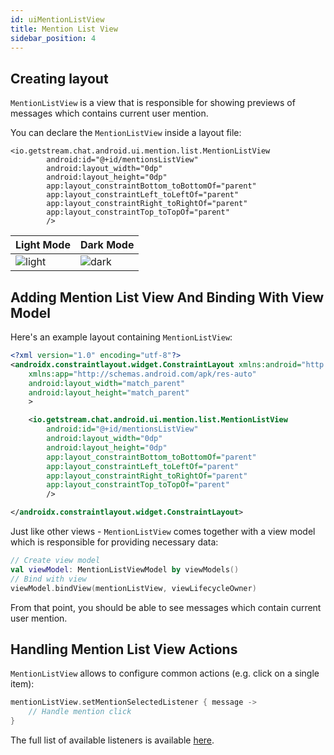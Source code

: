 ```yaml
---
id: uiMentionListView
title: Mention List View
sidebar_position: 4
---
```


## Creating layout
`MentionListView` is a view that is responsible for showing previews of messages which contains current user mention.

You can declare the `MentionListView` inside a layout file:

```
<io.getstream.chat.android.ui.mention.list.MentionListView
        android:id="@+id/mentionsListView"
        android:layout_width="0dp"
        android:layout_height="0dp"
        app:layout_constraintBottom_toBottomOf="parent"
        app:layout_constraintLeft_toLeftOf="parent"
        app:layout_constraintRight_toRightOf="parent"
        app:layout_constraintTop_toTopOf="parent"
        />
```

| Light Mode | Dark Mode |
| --- | --- |
|![light](/img/mentions_list_view_light.png)|![dark](/img/mentions_list_view_dark.png)|

## Adding Mention List View And Binding With View Model
Here's an example layout containing `MentionListView`:
```xml
<?xml version="1.0" encoding="utf-8"?>
<androidx.constraintlayout.widget.ConstraintLayout xmlns:android="http://schemas.android.com/apk/res/android"
    xmlns:app="http://schemas.android.com/apk/res-auto"
    android:layout_width="match_parent"
    android:layout_height="match_parent"
    >

    <io.getstream.chat.android.ui.mention.list.MentionListView
        android:id="@+id/mentionsListView"
        android:layout_width="0dp"
        android:layout_height="0dp"
        app:layout_constraintBottom_toBottomOf="parent"
        app:layout_constraintLeft_toLeftOf="parent"
        app:layout_constraintRight_toRightOf="parent"
        app:layout_constraintTop_toTopOf="parent"
        />

</androidx.constraintlayout.widget.ConstraintLayout>
```
Just like other views - `MentionListView` comes together with a view model which is responsible for providing necessary data:
```kotlin
// Create view model
val viewModel: MentionListViewModel by viewModels()
// Bind with view
viewModel.bindView(mentionListView, viewLifecycleOwner)
```
From that point, you should be able to see messages which contain current user mention.

## Handling Mention List View Actions
`MentionListView` allows to configure common actions (e.g. click on a single item):
```kotlin
mentionListView.setMentionSelectedListener { message ->
    // Handle mention click
}
```
The full list of available listeners is available [here](https://getstream.github.io/stream-chat-android/stream-chat-android-ui-components/stream-chat-android-ui-components/io.getstream.chat.android.ui.mention.list/-mention-list-view/index.html).
